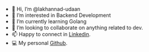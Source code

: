 - 👋 Hi, I’m @lakhannad-udaan
- 👀 I’m interested in Backend Development
- 🌱 I’m currently learning Golang
- 💞️ I’m looking to collaborate on anything related to dev.
- 📫 Happy to connect in [Linkedin](https://www.linkedin.com/in/lakhan-nad/). 
- 💻 My personal [Github](https://github.com/Lakhan-Nad).

<!---
lakhannad-udaan/lakhannad-udaan is a ✨ special ✨ repository because its `README.md` (this file) appears on your GitHub profile.
You can click the Preview link to take a look at your changes.
--->
